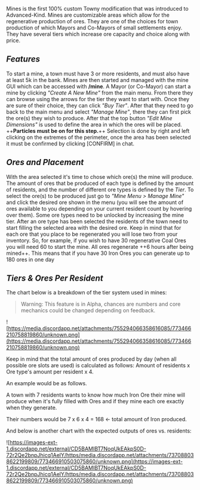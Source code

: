 Mines is the first 100% custom Towny modification that was introduced to Advanced-Kind. Mines are customizable areas which allow for the regenerative production of ores. They are one of the choices for town production of which Mayors and Co-Mayors of small settlements enjoy. They have several tiers which increase ore capacity and choice along with price.


## _Features_
To start a mine, a town must have 3 or more residents, and must also have at least 5k in the bank. Mines are then started and managed with the mine GUI which can be accessed with **/mine**. A Mayor (or Co-Mayor) can start a mine by clicking *"Create A New Mine"* from the main menu. From there they can browse using the arrows for the tier they want to start with. Once they are sure of their choice, they can click *"Buy Tier"*. After that they need to go back to the main menu and select *"Manage Mine"*, there they can first pick the ore(s) they wish to produce. After that the top button *"Edit Mine Dimensions"* is used to define the area in which the ores will be placed. ++**Particles must be on for this step.**++ Selection is done by right and left clicking on the extremes of the perimeter, once the area has been selected it must be confirmed by clicking [CONFIRM] in chat. 

## _Ores and Placement_
With the area selected it's time to chose which ore(s) the mine will produce. The amount of ores that be produced of each type is defined by the amount of residents, and the number of different ore types is defined by the *Tier*. To select the ore(s) to be produced just go to *"Mine Menu > Manage Mine"* and click the desired ore shown in the menu (you will see the amount of ores available to you depending on your current resident count by hovering over them). Some ore types need to be unlocked by increasing the mine tier.
After an ore type has been selected the residents of the town need to start filling the selected area with the desired ore. Keep in mind that for each ore that you place to be regenerated you will lose two from your inventory. So, for example, if you wish to have 30 regenerative Coal Ores you will need 60 to start the mine. All ores regenerate ++6 hours after being mined++. This means that if you have 30 Iron Ores you can generate up to 180 ores in one day


## _Tiers & Ores Per Resident_

The chart below is a breakdown of the tier system used in mines:

> Warning: This feature is in Alpha, chances are numbers and core mechanics could be changed depending on feedback.

![https://media.discordapp.net/attachments/755294066358616085/773466210758819860/unknown.png](https://media.discordapp.net/attachments/755294066358616085/773466210758819860/unknown.png)

Keep in mind that the total amount of ores produced by day (when all possible ore slots are used) is calculated as follows: Amount of residents x Ore type's amount per resident x 4.

An example would be as follows.

A town with 7 residents wants to know how much Iron Ore their mine will produce when it's fully filled with Ores and if they mine each ore exactly when they generate. 

Their numbers would be 7 x 6 x 4 = 168 <- total amount of Iron produced.

And below is another chart with the expected outputs of ores vs. residents:

![https://images-ext-1.discordapp.net/external/CD5BAMIBT7NoqUkEAkpS0D-72r2Qe2bnpJhicq1AelY/https/media.discordapp.net/attachments/737088038622199809/773466910503075860/unknown.png](https://images-ext-1.discordapp.net/external/CD5BAMIBT7NoqUkEAkpS0D-72r2Qe2bnpJhicq1AelY/https/media.discordapp.net/attachments/737088038622199809/773466910503075860/unknown.png)


